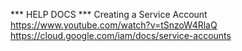 *** HELP DOCS ***
Creating a Service Account
https://www.youtube.com/watch?v=tSnzoW4RlaQ
https://cloud.google.com/iam/docs/service-accounts


